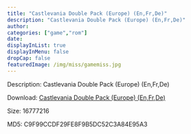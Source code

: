 ```yaml
---
title: "Castlevania Double Pack (Europe) (En,Fr,De)"
description: "Castlevania Double Pack (Europe) (En,Fr,De)"
author: 
categories: ["game","rom"]
date: 
displayInList: true
displayInMenu: false
dropCap: false
featuredImage: /img/miss/gamemiss.jpg
---
```


Description: Castlevania Double Pack (Europe) (En,Fr,De)

Download: <a style="text-decoration:underline;" href="https://mega.nz/#!SaRSBQiY!m1p9_8_bDyFH0MjFam8KtWhqD30jfOjaUQit4Vub2V8" target = "_blank" rel = "nofollow" > Castlevania Double Pack (Europe) (En,Fr,De)</a>

Size: 16777216

MD5: C9F99CCDF29FE8F9B5DC52C3A84E95A3

